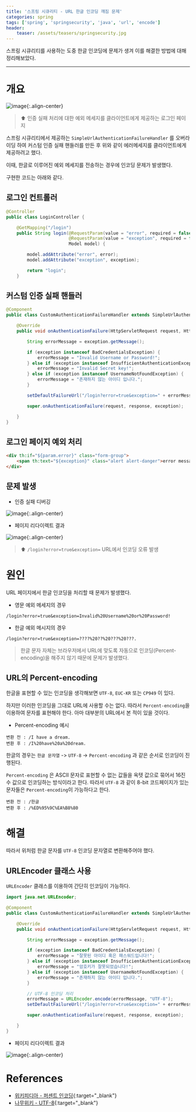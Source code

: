 ```yaml
---
title: '스프링 시큐리티 - URL 한글 인코딩 깨짐 문제'
categories: spring
tags: ['spring', 'springsecurity', 'java', 'url', 'encode']
header:
    teaser: /assets/teasers/springsecurity.jpg
---
```


스프링 시큐리티를 사용하는 도중 한글 인코딩에 문제가 생겨 이를 해결한 방법에 대해 정리해보았다.

- - -

# 개요

![image](https://user-images.githubusercontent.com/69145799/122529917-edc8ee80-d058-11eb-8e22-8c70eba60de9.png){:.align-center}

> ⬆ 인증 실패 처리에 대한 예외 메세지를 클라이언트에게 제공하는 로그인 페이지

스프링 시큐리티에서 제공하는 `SimpleUrlAuthenticationFailureHandler` 를 오버라이딩 하여 커스텀 인증 실패 핸들러를 만든 후 위와 같이 에러메세지를 클라이언트에게 제공하려고 했다.

이때, 한글로 이루어진 예외 메세지를 전송하는 경우에 인코딩 문제가 발생했다.

구현한 코드는 아래와 같다.

## 로그인 컨트롤러

```java
@Controller
public class LoginController {

    @GetMapping("/login")
    public String login(@RequestParam(value = "error", required = false) String error,
                        @RequestParam(value = "exception", required = false) String exception,
                        Model model) {

        model.addAttribute("error", error);
        model.addAttribute("exception", exception);

        return "login";
    }
```

## 커스텀 인증 실패 핸들러

```java
@Component
public class CustomAuthenticationFailureHandler extends SimpleUrlAuthenticationFailureHandler {

    @Override
    public void onAuthenticationFailure(HttpServletRequest request, HttpServletResponse response, AuthenticationException exception) throws IOException, ServletException {

        String errorMessage = exception.getMessage();

        if (exception instanceof BadCredentialsException) {
            errorMessage = "Invalid Username or Password!";
        } else if (exception instanceof InsufficientAuthenticationException) {
            errorMessage = "Invalid Secret key!";
        } else if (exception instanceof UsernameNotFoundException) {
            errorMessage = "존재하지 않는 아이디 입니다.";
        }

        setDefaultFailureUrl("/login?error=true&exception=" + errorMessage);

        super.onAuthenticationFailure(request, response, exception);

    }
}
```

## 로그인 페이지 예외 처리

```html
<div th:if="${param.error}" class="form-group">
    <span th:text="${exception}" class="alert alert-danger">error message</span>
</div>
```

## 문제 발생

* 인증 실패 디버깅

![image](https://user-images.githubusercontent.com/69145799/122529524-8b6fee00-d058-11eb-99c9-635bd5a797f8.png){:.align-center}

* 페이지 리다이렉트 결과

![image](https://user-images.githubusercontent.com/69145799/122529874-e4d81d00-d058-11eb-8fea-d7922ad59e82.png){:.align-center}

> ⬆ `/login?error=true&exception=` URL에서 인코딩 오류 발생

# 원인

URL 페이지에서 한글 인코딩을 처리할 때 문제가 발생했다.

* 영문 예외 메세지의 경우

`/login?error=true&exception=Invalid%20Username%20or%20Password!`

* 한글 예외 메시지의 경우

`/login?error=true&exception=????%20??%20???%20???.`

> 한글 문자 자체는 브라우저에서 URL에 맞도록 자동으로 인코딩(Percent-encoding)을 해주지 않기 때문에 문제가 발생했다.

## URL의 Percent-encoding

한글을 표현할 수 있는 인코딩을 생각해보면 `UTF-8`, `EUC-KR` 또는 `CP949` 이 있다.

하지만 이러한 인코딩을 그대로 URL에 사용할 수는 없다. 따라서 `Percent-encoding`을 이용하여 문자를 표현해야 한다. 아마 대부분의 URL에서 본 적이 있을 것이다.

* Percent-encoding 예시

```
변환 전 : /I have a dream. 
변환 후 : /I%20have%20a%20dream.
```

한글의 경우는 `한글 문자열` -> `UTF-8` -> `Percent-encoding` 과 같은 순서로 인코딩이 진행된다.

`Percent-encoding` 은 ASCII 문자로 표현할 수 없는 값들을 옥텟 값으로 묶어서 16진수 값으로 인코딩하는 방식이라고 한다. 따라서 `UTF-8` 과 같이 8-bit 코드페이지가 있는 문자들은 `Percent-encoding`이 가능하다고 한다.

```
변환 전 : /한글
변환 후 : /%ED%95%9C%EA%B8%80
```

# 해결

따라서 위처럼 한글 문자를 `UTF-8` 인코딩 문자열로 변환해주어야 했다.

## URLEncoder 클래스 사용

`URLEncoder` 클래스를 이용하여 간단히 인코딩이 가능하다.

```java
import java.net.URLEncoder;

@Component
public class CustomAuthenticationFailureHandler extends SimpleUrlAuthenticationFailureHandler {

    @Override
    public void onAuthenticationFailure(HttpServletRequest request, HttpServletResponse response, AuthenticationException exception) throws IOException, ServletException {

        String errorMessage = exception.getMessage();

        if (exception instanceof BadCredentialsException) {
            errorMessage = "잘못된 아이디 혹은 패스워드입니다!";
        } else if (exception instanceof InsufficientAuthenticationException) {
            errorMessage = "암호키가 잘못되었습니다!";
        } else if (exception instanceof UsernameNotFoundException) {
            errorMessage = "존재하지 않는 아이디 입니다.";
        }

        // UTF-8 인코딩 처리
        errorMessage = URLEncoder.encode(errorMessage, "UTF-8");
        setDefaultFailureUrl("/login?error=true&exception=" + errorMessage);

        super.onAuthenticationFailure(request, response, exception);

    }
}
```

* 페이지 리다이렉트 결과

![image](https://user-images.githubusercontent.com/69145799/122534061-21a61300-d05d-11eb-91d0-02ac52cd0a7b.png){:.align-center}


# References

* [위키피디아 - 퍼센트 인코딩](https://ko.wikipedia.org/wiki/퍼센트_인코딩){:target="_blank"}
* [나무위키 - UTF-8](https://namu.wiki/w/UTF-8){:target="_blank"}